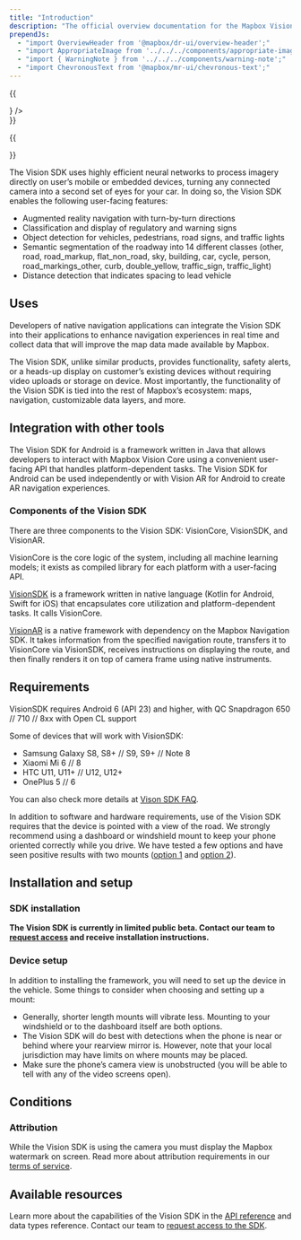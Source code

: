 ```yaml
---
title: "Introduction"
description: "The official overview documentation for the Mapbox Vision SDK for Android."
prependJs:
  - "import OverviewHeader from '@mapbox/dr-ui/overview-header';"
  - "import AppropriateImage from '../../../components/appropriate-image';"
  - "import { WarningNote } from '../../../components/warning-note';"
  - "import ChevronousText from '@mapbox/mr-ui/chevronous-text';"
---
```


{{
  <div className="mb24">
    <OverviewHeader 
      features={[
        "Real-time classification of road signs",
        "Semantic segmentation of the roadway",
        "Object detection",
        "Following distance detection"
      ]}
      title="Vision SDK for Android"
      ghLink="https://github.com/mapbox/mapbox-vision-android"
      image={<AppropriateImage imageId="overviewVisionSdk" alt="Mobile devices displaying applications using the Mapbox Vision SDK for Android." />}
    />
  </div>
}}

{{
<WarningNote title="The Mapbox Vision SDK for Android is currently in limited public beta">
    <div><a className="unprose color-blue txt-bold" href="https://www.mapbox.com/vision/"><ChevronousText text="Request access" /></a></div>
</WarningNote>
}}

The Vision SDK uses highly efficient neural networks to process imagery directly on user’s mobile or embedded devices, turning any connected camera into a second set of eyes for your car. In doing so, the Vision SDK enables the following user-facing features:

- Augmented reality navigation with turn-by-turn directions
- Classification and display of regulatory and warning signs
- Object detection for vehicles, pedestrians, road signs, and traffic lights
- Semantic segmentation of the roadway into 14 different classes (other, road, road_markup, flat_non_road, sky, building, car, cycle, person, road_markings_other, curb, double_yellow, traffic_sign, traffic_light)
- Distance detection that indicates spacing to lead vehicle


## Uses

Developers of native navigation applications can integrate the Vision SDK into their applications to enhance navigation experiences in real time and collect data that will improve the map data made available by Mapbox.

The Vision SDK, unlike similar products, provides functionality, safety alerts, or a heads-up display on customer’s existing devices without requiring video uploads or storage on device. Most importantly, the functionality of the Vision SDK is tied into the rest of Mapbox’s ecosystem: maps, navigation, customizable data layers, and more.

## Integration with other tools

The Vision SDK for Android is a framework written in Java that allows developers to interact with Mapbox Vision Core using a convenient user-facing API that handles platform-dependent tasks. The Vision SDK for Android can be used independently or with Vision AR for Android to create AR navigation experiences.

### Components of the Vision SDK

There are three components to the Vision SDK: VisionCore, VisionSDK, and VisionAR.

VisionCore is the core logic of the system, including all machine learning models; it exists as compiled library for each platform with a user-facing API.

[VisionSDK](https://github.com/mapbox/mapbox-vision-android) is a framework written in native language (Kotlin for Android, Swift for iOS) that encapsulates core utilization and platform-dependent tasks. It calls VisionCore.

[VisionAR](https://github.com/mapbox/mapbox-vision-ar-android) is a native framework with dependency on the Mapbox Navigation SDK. It takes information from the specified navigation route, transfers it to VisionCore via VisionSDK, receives instructions on displaying the route, and then finally renders it on top of camera frame using native instruments.

## Requirements

VisionSDK requires Android 6 (API 23) and higher, with QC Snapdragon 650 // 710 // 8xx with Open CL support

Some of devices that will work with VisionSDK:
- Samsung Galaxy S8, S8+ // S9, S9+ // Note 8
- Xiaomi Mi 6 // 8
- HTC U11, U11+ // U12, U12+
- OnePlus 5 // 6

You can also check more details at [Vison SDK FAQ](https://vision.mapbox.com/faq).

In addition to software and hardware requirements, use of the Vision SDK requires that the device is pointed with a view of the road. We strongly recommend using a dashboard or windshield mount to keep your phone oriented correctly while you drive. We have tested a few options and have seen positive results with two mounts ([option 1](https://www.amazon.com/gp/product/B06ZZWYQF7/) and [option 2](https://www.amazon.com/Getron-Windshield-Dashboard-Universal-Smartphones/dp/B00XJE2YHQ/)).

## Installation and setup

### SDK installation

**The Vision SDK is currently in limited public beta. Contact our team to [request access](https://www.mapbox.com/vision) and receive installation instructions.**

### Device setup

In addition to installing the framework, you will need to set up the device in the vehicle. Some things to consider when choosing and setting up a mount:

- Generally, shorter length mounts will vibrate less. Mounting to your windshield or to the dashboard itself are both options.
- The Vision SDK will do best with detections when the phone is near or behind where your rearview mirror is. However, note that your local jurisdiction may have limits on where mounts may be placed.
- Make sure the phone’s camera view is unobstructed (you will be able to tell with any of the video screens open).

## Conditions

### Attribution

While the Vision SDK is using the camera you must display the Mapbox watermark on screen. Read more about attribution requirements in our [terms of service](https://www.mapbox.com/tos/).

## Available resources

Learn more about the capabilities of the Vision SDK in the [API reference](/android-docs/api/vision/index.html) and data types reference. Contact our team to [request access to the SDK](https://www.mapbox.com/vision/).
